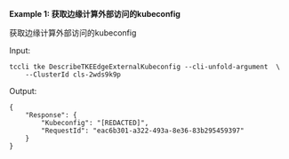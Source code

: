 **Example 1: 获取边缘计算外部访问的kubeconfig**

获取边缘计算外部访问的kubeconfig

Input: 

```
tccli tke DescribeTKEEdgeExternalKubeconfig --cli-unfold-argument  \
    --ClusterId cls-2wds9k9p
```

Output: 
```
{
    "Response": {
        "Kubeconfig": "[REDACTED]",
        "RequestId": "eac6b301-a322-493a-8e36-83b295459397"
    }
}
```

